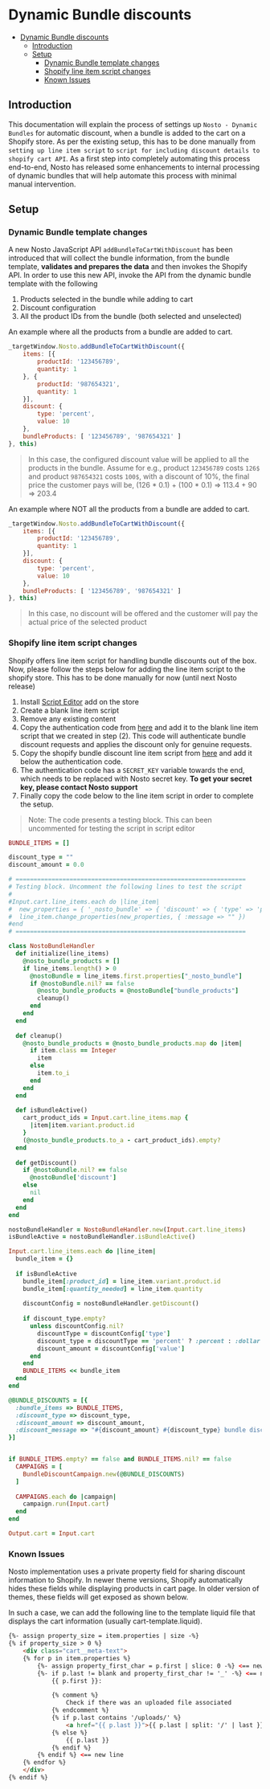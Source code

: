 # Dynamic Bundle discounts

- [Dynamic Bundle discounts](#dynamic-bundle-discounts)
  - [Introduction](#introduction)
  - [Setup](#setup)
    - [Dynamic Bundle template changes](#dynamic-bundle-template-changes)
    - [Shopify line item script changes](#shopify-line-item-script-changes)
    - [Known Issues](#known-issues)

## Introduction
This documentation will explain the process of settings up `Nosto - Dynamic Bundles` for automatic discount, when a bundle is added to the cart on a Shopify store. As per the existing setup, this has to be done manually from `setting up line item script` to `script for including discount details to shopify cart API`. As a first step into completely automating this process end-to-end, Nosto has released some enhancements to internal processing of dynamic bundles that will help automate this process with minimal manual intervention.

## Setup

### Dynamic Bundle template changes
A new Nosto JavaScript API `addBundleToCartWithDiscount` has been introduced that will collect the bundle information, from the bundle template, **validates and prepares the data** and then invokes the Shopify API. In order to use this new API, invoke the API from the dynamic bundle template with the following
1. Products selected in the bundle while adding to cart
2. Discount configuration
3. All the product IDs from the bundle (both selected and unselected)

An example where all the products from a bundle are added to cart.

```javascript
_targetWindow.Nosto.addBundleToCartWithDiscount({
    items: [{
        productId: '123456789',
        quantity: 1
    }, {
        productId: '987654321',
        quantity: 1
    }],
    discount: {
        type: 'percent',
        value: 10
    },
    bundleProducts: [ '123456789', '987654321' ]
}, this)
```
> In this case, the configured discount value will be applied to all the products in the bundle. Assume for e.g., product `123456789` costs `126$` and product `987654321` costs `100$`, with a discount of 10%, 
> the final price the customer pays will be, (126 * 0.1) + (100 * 0.1) => 113.4 + 90 => 203.4

An example where NOT all the products from a bundle are added to cart.

```javascript
_targetWindow.Nosto.addBundleToCartWithDiscount({
    items: [{
        productId: '123456789',
        quantity: 1
    }],
    discount: {
        type: 'percent',
        value: 10
    },
    bundleProducts: [ '123456789', '987654321' ]
}, this)
```

> In this case, no discount will be offered and the customer will pay the actual price of the selected product

### Shopify line item script changes
Shopify offers line item script for handling bundle discounts out of the box. Now, please follow the steps below for adding the line item script to the shopify store. This has to be done manually for now (until next Nosto release)
1. Install [Script Editor](https://apps.shopify.com/script-editor) add on the store 
2. Create a blank line item script
3. Remove any existing content
4. Copy the authentication code from [here](https://github.com/ripenecommerce/shopify-ruby-sha256/blob/main/sha265.rb) and add it to the blank line item script that we created in step (2). This code will authenticate bundle discount requests and applies the discount only for genuine requests.
5. Copy the shopify bundle discount line item script from [here](https://help.shopify.com/en/manual/checkout-settings/script-editor/examples/line-item-scripts#bundle-discount) and add it below the authentication code.
6. The authentication code has a `SECRET_KEY` variable towards the end, which needs to be replaced with Nosto secret key. **To get your secret key, please contact Nosto support**
7. Finally copy the code below to the line item script in order to complete the setup. 
> Note: The code presents a testing block. This can been uncommented for testing the script in script editor
   
```ruby
BUNDLE_ITEMS = []

discount_type = ""
discount_amount = 0.0

# ================================================================
# Testing block. Uncomment the following lines to test the script
#
#Input.cart.line_items.each do |line_item|
#  new_properties = { '_nosto_bundle' => { 'discount' => { 'type' => 'percent', 'value' => 10 }, 'bundle_products' => ["7513894387937", "7513894191329"] } }
#  line_item.change_properties(new_properties, { :message => "" })
#end
# ================================================================

class NostoBundleHandler
  def initialize(line_items)
    @nosto_bundle_products = []
    if line_items.length() > 0
      @nostoBundle = line_items.first.properties["_nosto_bundle"]
      if @nostoBundle.nil? == false
        @nosto_bundle_products = @nostoBundle["bundle_products"]
        cleanup()
      end
    end
  end
  
  def cleanup()
    @nosto_bundle_products = @nosto_bundle_products.map do |item| 
      if item.class == Integer
        item
      else
        item.to_i
      end
    end
  end
  
  def isBundleActive()
    cart_product_ids = Input.cart.line_items.map {
      |item|item.variant.product.id 
    }
    (@nosto_bundle_products.to_a - cart_product_ids).empty?
  end
  
  def getDiscount()
    if @nostoBundle.nil? == false
      @nostoBundle['discount']
    else
      nil
    end
  end
end

nostoBundleHandler = NostoBundleHandler.new(Input.cart.line_items)
isBundleActive = nostoBundleHandler.isBundleActive()

Input.cart.line_items.each do |line_item|
  bundle_item = {}
    
  if isBundleActive
    bundle_item[:product_id] = line_item.variant.product.id
    bundle_item[:quantity_needed] = line_item.quantity
    
    discountConfig = nostoBundleHandler.getDiscount()
    
    if discount_type.empty?  
      unless discountConfig.nil?
        discountType = discountConfig['type']
        discount_type = discountType == 'percent' ? :percent : :dollar
        discount_amount = discountConfig['value']
      end
    end
    BUNDLE_ITEMS << bundle_item
  end
end

@BUNDLE_DISCOUNTS = [{
  :bundle_items => BUNDLE_ITEMS,
  :discount_type => discount_type,
  :discount_amount => discount_amount,
  :discount_message => "#{discount_amount} #{discount_type} bundle discount!"
}]


if BUNDLE_ITEMS.empty? == false and BUNDLE_ITEMS.nil? == false
  CAMPAIGNS = [
    BundleDiscountCampaign.new(@BUNDLE_DISCOUNTS)
  ]
  
  CAMPAIGNS.each do |campaign|
    campaign.run(Input.cart)
  end
end

Output.cart = Input.cart
```

### Known Issues
Nosto implementation uses a private property field for sharing discount information to Shopify. In newer theme versions, Shopify automatically hides these fields while displaying products in cart page. In older version of themes, these fields will get exposed as shown below.


In such a case, we can add the following line to the template liquid file that displays the cart information (usually cart-template.liquid). 

```html
{%- assign property_size = item.properties | size -%}
{% if property_size > 0 %}
    <div class="cart__meta-text">
    {% for p in item.properties %}
        {%- assign property_first_char = p.first | slice: 0 -%} <== new line
        {%- if p.last != blank and property_first_char != '_' -%} <== new line
            {{ p.first }}:

            {% comment %}
                Check if there was an uploaded file associated
            {% endcomment %}
            {% if p.last contains '/uploads/' %}
                <a href="{{ p.last }}">{{ p.last | split: '/' | last }}</a>
            {% else %}
                {{ p.last }}
            {% endif %}
        {% endif %} <== new line
    {% endfor %}
    </div>
{% endif %}
```